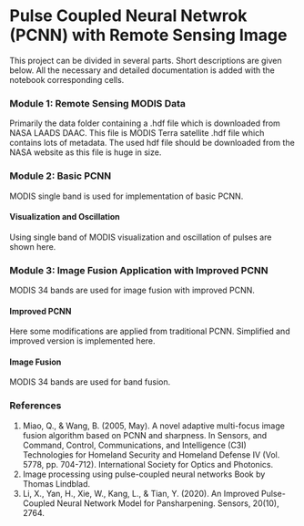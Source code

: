 # Pulse Coupled Neural Netwrok (PCNN) with Remote Sensing Image
This project can be divided in several parts. Short descriptions are given below. All the necessary and detailed documentation is added with the notebook corresponding cells.

### Module 1: Remote Sensing MODIS Data
Primarily the data folder containing a .hdf file which is downloaded from NASA LAADS DAAC.
This file is MODIS Terra satellite .hdf file which contains lots of metadata. The used hdf file should be downloaded from the NASA website as this file is huge in size.

### Module 2: Basic PCNN
MODIS single band is used for implementation of basic PCNN.
#### Visualization and Oscillation
Using single band of MODIS visualization and oscillation of pulses are shown here.

### Module 3: Image Fusion Application with Improved PCNN
MODIS 34 bands are used for image fusion with improved PCNN. 
#### Improved PCNN
Here some modifications are applied from traditional PCNN. Simplified and improved version is implemented here.
#### Image Fusion
MODIS 34 bands are used for band fusion.


### References
1. Miao, Q., & Wang, B. (2005, May). A novel adaptive multi-focus image fusion algorithm based on PCNN and sharpness. In Sensors, and Command, Control, Communications, and Intelligence (C3I) Technologies for Homeland Security and Homeland Defense IV (Vol. 5778, pp. 704-712). International Society for Optics and Photonics.
2. Image processing using pulse-coupled neural networks Book by Thomas Lindblad.
3. Li, X., Yan, H., Xie, W., Kang, L., & Tian, Y. (2020). An Improved Pulse-Coupled Neural Network Model for Pansharpening. Sensors, 20(10), 2764.
